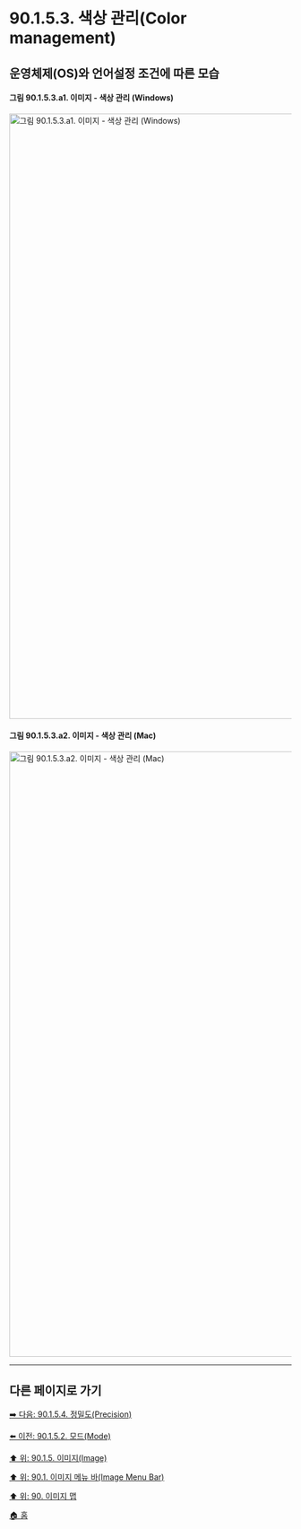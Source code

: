 # 90.1.5.3. 색상 관리(Color management)
## 운영체제(OS)와 언어설정 조건에 따른 모습
#### 그림 90.1.5.3.a1. 이미지 - 색상 관리 (Windows)
<img width="1080" alt="그림 90.1.5.3.a1. 이미지 - 색상 관리 (Windows)" environment="MacOS:Sonoma 14.2.1 GIMP 2.10.36" src="https://github.com/wonder13662/gimp/assets/15767104/a6809cf3-45e0-40f0-a58d-8688d4aa3fe2">

#### 그림 90.1.5.3.a2. 이미지 - 색상 관리 (Mac)
<img width="1080" alt="그림 90.1.5.3.a2. 이미지 - 색상 관리 (Mac)" environment="MacOS:Sonoma 14.2.1 GIMP 2.10.36" src="https://github.com/wonder13662/gimp/assets/15767104/0146c64a-9c10-4968-b8b8-8125952c4d9b">

***

## 다른 페이지로 가기

[➡️ 다음: 90.1.5.4. 정밀도(Precision)](./90-01-05-imagex-04-precision.md)

[⬅️ 이전: 90.1.5.2. 모드(Mode)](./90-01-05-imagex-02-mode.md)

[⬆️ 위: 90.1.5. 이미지(Image)](./90-01-05-image.md)

[⬆️ 위: 90.1. 이미지 메뉴 바(Image Menu Bar)](./90-01-00-image-menu-bar.md)

[⬆️ 위: 90. 이미지 맵](./90-00-image-map.md)

[🏠 홈](./00-home.md)